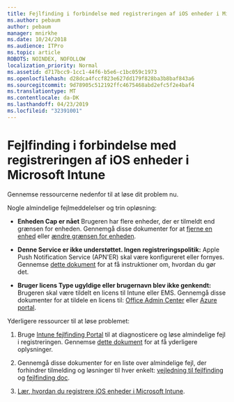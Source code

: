 ```yaml
---
title: Fejlfinding i forbindelse med registreringen af iOS enheder i Microsoft Intune
ms.author: pebaum
author: pebaum
manager: mnirkhe
ms.date: 10/24/2018
ms.audience: ITPro
ms.topic: article
ROBOTS: NOINDEX, NOFOLLOW
localization_priority: Normal
ms.assetid: d717bcc9-1cc1-44f6-b5e6-c1bc059c1973
ms.openlocfilehash: d28dca4fccf823e627dd179f828ba3b8baf843a6
ms.sourcegitcommit: 9d78905c512192ffc4675468abd2efc5f2e4baf4
ms.translationtype: MT
ms.contentlocale: da-DK
ms.lasthandoff: 04/23/2019
ms.locfileid: "32391001"
---
```

# <a name="troubleshoot-issues-with-enrolling-ios-devices-in-microsoft-intune"></a>Fejlfinding i forbindelse med registreringen af iOS enheder i Microsoft Intune

Gennemse ressourcerne nedenfor til at løse dit problem nu. 
  
Nogle almindelige fejlmeddelelser og trin opløsning:
  
- **Enheden Cap er nået** Brugeren har flere enheder, der er tilmeldt end grænsen for enheden. Gennemgå disse dokumenter for at [fjerne en enhed](https://docs.microsoft.com/intune/devices-wipe) eller [ændre grænsen for enheden](https://docs.microsoft.com/intune/enrollment-restrictions-set#set-device-limit-restrictions).
    
- **Denne Service er ikke understøttet. Ingen registreringspolitik:** Apple Push Notification Service (APN'ER) skal være konfigureret eller fornyes. Gennemse [dette dokument](https://docs.microsoft.com/intune/apple-mdm-push-certificate-get) for at få instruktioner om, hvordan du gør det. 
    
- **Bruger licens Type ugyldige eller brugernavn blev ikke genkendt:** Brugeren skal være tildelt en licens til Intune eller EMS. Gennemgå disse dokumenter for at tildele en licens til: [Office Admin Center](https://docs.microsoft.com/intune/licenses-assign) eller [Azure portal](https://docs.microsoft.com/azure/active-directory/license-users-groups).
    
Yderligere ressourcer til at løse problemet:
  
1. Bruge [Intune fejlfinding Portal](https://devicemanagement.microsoft.com/#blade/Microsoft_Intune_DeviceSettings/TroubleshootBlade) til at diagnosticere og løse almindelige fejl i registreringen. Gennemse [dette dokument](https://docs.microsoft.com/intune/help-desk-operators) for at få yderligere oplysninger. 
    
2. Gennemgå disse dokumenter for en liste over almindelige fejl, der forhindrer tilmelding og løsninger til hver enkelt: [vejledning til fejlfinding](https://support.microsoft.com/help/4039809/troubleshooting-ios-device-enrollment-in-intune) og [fejlfinding doc](https://docs.microsoft.com/intune-classic/troubleshoot/troubleshoot-device-enrollment-in-intune).
    
3. [Lær, hvordan du registrere iOS enheder i Microsoft Intune](https://docs.microsoft.com/intune/ios-enroll).
    

